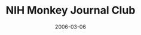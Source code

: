 ---
title: "NIH Monkey Journal Club"
project_id: 
date: 2006-03-06
conference_id: ""
presenters:
   - peter_bandettini
summary: "<p>NIH Monkey Journal Club</p>"
file: /assets/presentations/T183.pdf
filename: T183.pdf
layout: presentation
---